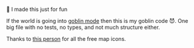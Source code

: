 🎨 I made this just for fun

If the world is going into [goblin mode](https://www.theguardian.com/technology/2022/mar/14/slobbing-out-and-giving-up-why-are-so-many-people-going-goblin-mode) then this is my goblin code 😈. One big file with no tests, no types, and not much structure either.

Thanks to [this person](https://github.com/djaiss/mapsicon) for all the free map icons.
